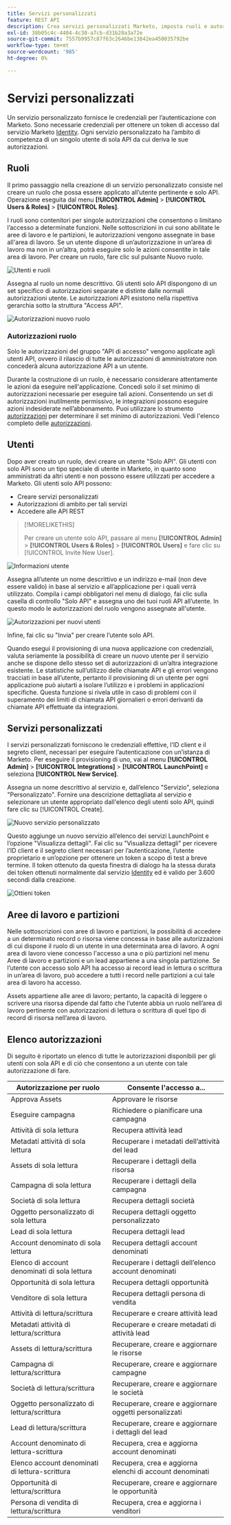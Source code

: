 ```yaml
---
title: Servizi personalizzati
feature: REST API
description: Crea servizi personalizzati Marketo, imposta ruoli e autorizzazioni solo API, ottieni ID client e segreto client in LaunchPoint e ottieni i token di accesso.
exl-id: 38b05c4c-4404-4c30-a7cb-d31b28a3a72e
source-git-commit: 7557b9957c87f63c2646be13842ea450035792be
workflow-type: tm+mt
source-wordcount: '985'
ht-degree: 0%

---
```


# Servizi personalizzati

Un servizio personalizzato fornisce le credenziali per l’autenticazione con Marketo. Sono necessarie credenziali per ottenere un token di accesso dal servizio Marketo [Identity](https://developer.adobe.com/marketo-apis/api/identity/#tag/Identity/operation/identityUsingGET). Ogni servizio personalizzato ha l’ambito di competenza di un singolo utente di sola API da cui deriva le sue autorizzazioni.

## Ruoli

Il primo passaggio nella creazione di un servizio personalizzato consiste nel creare un ruolo che possa essere applicato all’utente pertinente e solo API. Operazione eseguita dal menu **[!UICONTROL Admin]** > **[!UICONTROL Users & Roles]** > **[!UICONTROL Roles]**.

I ruoli sono contenitori per singole autorizzazioni che consentono o limitano l’accesso a determinate funzioni. Nelle sottoscrizioni in cui sono abilitate le aree di lavoro e le partizioni, le autorizzazioni vengono assegnate in base all&#39;area di lavoro. Se un utente dispone di un’autorizzazione in un’area di lavoro ma non in un’altra, potrà eseguire solo le azioni consentite in tale area di lavoro. Per creare un ruolo, fare clic sul pulsante Nuovo ruolo.

![Utenti e ruoli](assets/admin-users-and-roles-roles.png)

Assegna al ruolo un nome descrittivo. Gli utenti solo API dispongono di un set specifico di autorizzazioni separate e distinte dalle normali autorizzazioni utente. Le autorizzazioni API esistono nella rispettiva gerarchia sotto la struttura &quot;Access API&quot;.

![Autorizzazioni nuovo ruolo](assets/new-role-access-api-permissions.png)

### Autorizzazioni ruolo

Solo le autorizzazioni del gruppo &quot;API di accesso&quot; vengono applicate agli utenti API, ovvero il rilascio di tutte le autorizzazioni di amministratore non concederà alcuna autorizzazione API a un utente.

Durante la costruzione di un ruolo, è necessario considerare attentamente le azioni da eseguire nell&#39;applicazione. Concedi solo il set minimo di autorizzazioni necessarie per eseguire tali azioni. Consentendo un set di autorizzazioni inutilmente permissivo, le integrazioni possono eseguire azioni indesiderate nell’abbonamento. Puoi utilizzare lo strumento [autorizzazioni](endpoint-reference.md) per determinare il set minimo di autorizzazioni. Vedi l&#39;elenco completo delle [autorizzazioni](#permission_list).

## Utenti

Dopo aver creato un ruolo, devi creare un utente &quot;Solo API&quot;. Gli utenti con solo API sono un tipo speciale di utente in Marketo, in quanto sono amministrati da altri utenti e non possono essere utilizzati per accedere a Marketo. Gli utenti solo API possono:

- Creare servizi personalizzati
- Autorizzazioni di ambito per tali servizi
- Accedere alle API REST

>[!MORELIKETHIS]
>
>Per creare un utente solo API, passare al menu **[!UICONTROL Admin]** > **[!UICONTROL Users & Roles]** > **[!UICONTROL Users]** e fare clic su [!UICONTROL Invite New User].

![Informazioni utente](assets/new-user-info.png)

Assegna all’utente un nome descrittivo e un indirizzo e-mail (non deve essere valido) in base al servizio e all’applicazione per i quali verrà utilizzato. Compila i campi obbligatori nel menu di dialogo, fai clic sulla casella di controllo &quot;Solo API&quot; e assegna uno dei tuoi ruoli API all’utente. In questo modo le autorizzazioni del ruolo vengono assegnate all&#39;utente.

![Autorizzazioni per nuovi utenti](assets/new-user-permissions.png)

Infine, fai clic su &quot;Invia&quot; per creare l’utente solo API.

Quando esegui il provisioning di una nuova applicazione con credenziali, valuta seriamente la possibilità di creare un nuovo utente per il servizio anche se dispone dello stesso set di autorizzazioni di un’altra integrazione esistente. Le statistiche sull’utilizzo delle chiamate API e gli errori vengono tracciati in base all’utente, pertanto il provisioning di un utente per ogni applicazione può aiutarti a isolare l’utilizzo e i problemi in applicazioni specifiche. Questa funzione si rivela utile in caso di problemi con il superamento dei limiti di chiamata API giornalieri o errori derivanti da chiamate API effettuate da integrazioni.

## Servizi personalizzati

I servizi personalizzati forniscono le credenziali effettive, l’ID client e il segreto client, necessari per eseguire l’autenticazione con un’istanza di Marketo. Per eseguire il provisioning di uno, vai al menu **[!UICONTROL Admin]** > **[!UICONTROL Integrations]** > **[!UICONTROL LaunchPoint]** e seleziona **[!UICONTROL New Service]**.

Assegna un nome descrittivo al servizio e, dall’elenco &quot;Servizio&quot;, seleziona &quot;Personalizzato&quot;. Fornire una descrizione dettagliata al servizio e selezionare un utente appropriato dall&#39;elenco degli utenti solo API, quindi fare clic su [!UICONTROL Create].

![Nuovo servizio personalizzato](assets/admin-launchpoint-new-service.png)

Questo aggiunge un nuovo servizio all’elenco dei servizi LaunchPoint e l’opzione &quot;Visualizza dettagli&quot;. Fai clic su &quot;Visualizza dettagli&quot; per ricevere l’ID client e il segreto client necessari per l’autenticazione, l’utente proprietario e un’opzione per ottenere un token a scopo di test a breve termine. Il token ottenuto da questa finestra di dialogo ha la stessa durata dei token ottenuti normalmente dal servizio [Identity](https://developer.adobe.com/marketo-apis/api/identity/#tag/Identity/operation/identityUsingGET) ed è valido per 3.600 secondi dalla creazione.

![Ottieni token](assets/get-token.png)

## Aree di lavoro e partizioni

Nelle sottoscrizioni con aree di lavoro e partizioni, la possibilità di accedere a un determinato record o risorsa viene concessa in base alle autorizzazioni di cui dispone il ruolo di un utente in una determinata area di lavoro. A ogni area di lavoro viene concesso l&#39;accesso a una o più partizioni nel menu Aree di lavoro e partizioni e un lead appartiene a una singola partizione. Se l’utente con accesso solo API ha accesso ai record lead in lettura o scrittura in un’area di lavoro, può accedere a tutti i record nelle partizioni a cui tale area di lavoro ha accesso.

Assets appartiene alle aree di lavoro; pertanto, la capacità di leggere o scrivere una risorsa dipende dal fatto che l’utente abbia un ruolo nell’area di lavoro pertinente con autorizzazioni di lettura o scrittura di quel tipo di record di risorsa nell’area di lavoro.

## Elenco autorizzazioni

Di seguito è riportato un elenco di tutte le autorizzazioni disponibili per gli utenti con sola API e di ciò che consentono a un utente con tale autorizzazione di fare.

| Autorizzazione per ruolo | Consente l&#39;accesso a... |
| --- | --- |
| Approva Assets | Approvare le risorse |
| Eseguire campagna | Richiedere o pianificare una campagna |
| Attività di sola lettura | Recupera attività lead |
| Metadati attività di sola lettura | Recuperare i metadati dell’attività del lead |
| Assets di sola lettura | Recuperare i dettagli della risorsa |
| Campagna di sola lettura | Recuperare i dettagli della campagna |
| Società di sola lettura | Recupera dettagli società |
| Oggetto personalizzato di sola lettura | Recupera dettagli oggetto personalizzato |
| Lead di sola lettura | Recupera dettagli lead |
| Account denominato di sola lettura | Recupera dettagli account denominati |
| Elenco di account denominati di sola lettura | Recuperare i dettagli dell’elenco account denominati |
| Opportunità di sola lettura | Recupera dettagli opportunità |
| Venditore di sola lettura | Recupera dettagli persona di vendita |
| Attività di lettura/scrittura | Recuperare e creare attività lead |
| Metadati attività di lettura/scrittura | Recuperare e creare metadati di attività lead |
| Assets di lettura/scrittura | Recuperare, creare e aggiornare le risorse |
| Campagna di lettura/scrittura | Recuperare, creare e aggiornare campagne |
| Società di lettura/scrittura | Recuperare, creare e aggiornare le società |
| Oggetto personalizzato di lettura/scrittura | Recuperare, creare e aggiornare oggetti personalizzati |
| Lead di lettura/scrittura | Recuperare, creare e aggiornare i dettagli del lead |
| Account denominato di lettura-scrittura | Recupera, crea e aggiorna account denominati |
| Elenco account denominati di lettura-scrittura | Recupera, crea e aggiorna elenchi di account denominati |
| Opportunità di lettura/scrittura | Recuperare, creare e aggiornare le opportunità |
| Persona di vendita di lettura/scrittura | Recupera, crea e aggiorna i venditori |
